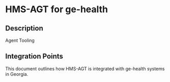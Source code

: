 # HMS-AGT for ge-health

## Description

Agent Tooling

## Integration Points

This document outlines how HMS-AGT is integrated with ge-health systems in Georgia.
